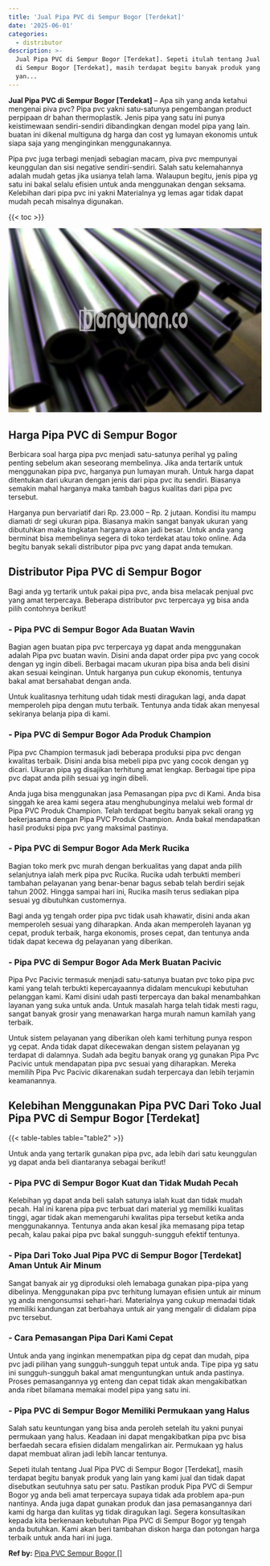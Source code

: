 ```yaml
---
title: 'Jual Pipa PVC di Sempur Bogor [Terdekat]'
date: '2025-06-01'
categories:
  - distributor
description: >-
  Jual Pipa PVC di Sempur Bogor [Terdekat]. Sepeti itulah tentang Jual Pipa PVC
  di Sempur Bogor [Terdekat], masih terdapat begitu banyak produk yang lain
  yan...
---
```


**Jual Pipa PVC di Sempur Bogor \[Terdekat\]** – Apa sih yang anda ketahui mengenai piva pvc? Pipa pvc yakni satu-satunya pengembangan product perpipaan dr bahan thermoplastik. Jenis pipa yang satu ini punya keistimewaan sendiri-sendiri dibandingkan dengan model pipa yang lain. buatan ini dikenal multiguna dg harga dan cost yg lumayan ekonomis untuk siapa saja yang menginginkan menggunakannya.

Pipa pvc juga terbagi menjadi sebagian macam, piva pvc mempunyai keunggulan dan sisi negative sendiri-sendiri. Salah satu kelemahannya adalah mudah getas jika usianya telah lama. Walaupun begitu, jenis pipa yg satu ini bakal selalu efisien untuk anda menggunakan dengan seksama. Kelebihan dari pipa pvc ini yakni Materialnya yg lemas agar tidak dapat mudah pecah misalnya digunakan.

{{< toc >}}

![Jual Pipa PVC di Sempur Bogor [Terdekat]](/images/jaul-pipa-pvc-07.png)

## Harga Pipa PVC di Sempur Bogor

Berbicara soal harga pipa pvc menjadi satu-satunya perihal yg paling penting sebelum akan seseorang membelinya. Jika anda tertarik untuk menggunakan pipa pvc, harganya pun lumayan murah. Untuk harga dapat ditentukan dari ukuran dengan jenis dari pipa pvc itu sendiri. Biasanya semakin mahal harganya maka tambah bagus kualitas dari pipa pvc tersebut.

Harganya pun bervariatif dari Rp. 23.000 – Rp. 2 jutaan. Kondisi itu mampu diamati dr segi ukuran pipa. Biasanya makin sangat banyak ukuran yang dibutuhkan maka tingkatan harganya akan jadi besar. Untuk anda yang berminat bisa membelinya segera di toko terdekat atau toko online. Ada begitu banyak sekali distributor pipa pvc yang dapat anda temukan.

## Distributor Pipa PVC di Sempur Bogor

Bagi anda yg tertarik untuk pakai pipa pvc, anda bisa melacak penjual pvc yang amat terpercaya. Beberapa distributor pvc terpercaya yg bisa anda pilih contohnya berikut!

### \- Pipa PVC di Sempur Bogor Ada Buatan Wavin

Bagian agen buatan pipa pvc terpercaya yg dapat anda menggunakan adalah Pipa pvc buatan wavin. Disini anda dapat order pipa pvc yang cocok dengan yg ingin dibeli. Berbagai macam ukuran pipa bisa anda beli disini akan sesuai keinginan. Untuk harganya pun cukup ekonomis, tentunya bakal amat bersahabat dengan anda.

Untuk kualitasnya terhitung udah tidak mesti diragukan lagi, anda dapat memperoleh pipa dengan mutu terbaik. Tentunya anda tidak akan menyesal sekiranya belanja pipa di kami.

### \- Pipa PVC di Sempur Bogor Ada Produk Champion

Pipa pvc Champion termasuk jadi beberapa produksi pipa pvc dengan kwalitas terbaik. Disini anda bisa mebeli pipa pvc yang cocok dengan yg dicari. Ukuran pipa yg disajikan terhitung amat lengkap. Berbagai tipe pipa pvc dapat anda pilih sesuai yg ingin dibeli.

Anda juga bisa menggunakan jasa Pemasangan pipa pvc di Kami. Anda bisa singgah ke area kami segera atau menghubunginya melalui web formal dr Pipa PVC Produk Champion. Telah terdapat begitu banyak sekali orang yg bekerjasama dengan Pipa PVC Produk Champion. Anda bakal mendapatkan hasil produksi pipa pvc yang maksimal pastinya.

### \- Pipa PVC di Sempur Bogor Ada Merk Rucika

Bagian toko merk pvc murah dengan berkualitas yang dapat anda pilih selanjutnya ialah merk pipa pvc Rucika. Rucika udah terbukti memberi tambahan pelayanan yang benar-benar bagus sebab telah berdiri sejak tahun 2002. Hingga sampai hari ini, Rucika masih terus sediakan pipa sesuai yg dibutuhkan customernya.

Bagi anda yg tengah order pipa pvc tidak usah khawatir, disini anda akan memperoleh sesuai yang diharapkan. Anda akan memperoleh layanan yg cepat, produk terbaik, harga ekonomis, proses cepat, dan tentunya anda tidak dapat kecewa dg pelayanan yang diberikan.

### \- Pipa PVC di Sempur Bogor Ada Merk Buatan Pacivic

Pipa Pvc Pacivic termasuk menjadi satu-satunya buatan pvc toko pipa pvc kami yang telah terbukti kepercayaannya didalam mencukupi kebutuhan pelanggan kami. Kami disini udah pasti terpercaya dan bakal menambahkan layanan yang suka untuk anda. Untuk masalah harga telah tidak mesti ragu, sangat banyak grosir yang menawarkan harga murah namun kamilah yang terbaik.

Untuk sistem pelayanan yang diberikan oleh kami terhitung punya respon yg cepat. Anda tidak dapat dikecewakan dengan sistem pelayanan yg terdapat di dalamnya. Sudah ada begitu banyak orang yg gunakan Pipa Pvc Pacivic untuk mendapatan pipa pvc sesuai yang diharapkan. Mereka memilih Pipa Pvc Pacivic dikarenakan sudah terpercaya dan lebih terjamin keamanannya.

## Kelebihan Menggunakan Pipa PVC Dari Toko Jual Pipa PVC di Sempur Bogor \[Terdekat\]

{{< table-tables table="table2" >}}

Untuk anda yang tertarik gunakan pipa pvc, ada lebih dari satu keunggulan yg dapat anda beli diantaranya sebagai berikut!

### \- Pipa PVC di Sempur Bogor Kuat dan Tidak Mudah Pecah

Kelebihan yg dapat anda beli salah satunya ialah kuat dan tidak mudah pecah. Hal ini karena pipa pvc terbuat dari material yg memiliki kualitas tinggi, agar tidak akan memengaruhi kwalitas pipa tersebut ketika anda menggunakannya. Tentunya anda akan kesal jika memasang pipa tetap pecah, kalau pakai pipa pvc bakal sungguh-sungguh efektif tentunya.

### \- Pipa Dari Toko Jual Pipa PVC di Sempur Bogor \[Terdekat\] Aman Untuk Air Minum

Sangat banyak air yg diproduksi oleh lemabaga gunakan pipa-pipa yang dibelinya. Menggunakan pipa pvc terhitung lumayan efisien untuk air minum yg anda mengonsumsi sehari-hari. Materialnya yang cukup memadai tidak memiliki kandungan zat berbahaya untuk air yang mengalir di didalam pipa pvc tersebut.

### \- Cara Pemasangan Pipa Dari Kami Cepat

Untuk anda yang inginkan menempatkan pipa dg cepat dan mudah, pipa pvc jadi pilihan yang sungguh-sungguh tepat untuk anda. Tipe pipa yg satu ini sungguh-sungguh bakal amat menguntungkan untuk anda pastinya. Proses pemasangannya yg enteng dan cepat tidak akan mengakibatkan anda ribet bilamana memakai model pipa yang satu ini.

### \- Pipa PVC di Sempur Bogor Memiliki Permukaan yang Halus

Salah satu keuntungan yang bisa anda peroleh setelah itu yakni punyai permukaan yang halus. Keadaan ini dapat mengakibatkan pipa pvc bisa berfaedah secara efisien didalam mengalirkan air. Permukaan yg halus dapat membuat aliran jadi lebih lancar tentunya.

Sepeti itulah tentang Jual Pipa PVC di Sempur Bogor \[Terdekat\], masih terdapat begitu banyak produk yang lain yang kami jual dan tidak dapat disebutkan seutuhnya satu per satu. Pastikan produk Pipa PVC di Sempur Bogor yg anda beli amat terpercaya supaya tidak ada problem apa-pun nantinya. Anda juga dapat gunakan produk dan jasa pemasangannya dari kami dg harga dan kulitas yg tidak diragukan lagi. Segera konsultasikan kepada kita berkenaan kebutuhan Pipa PVC di Sempur Bogor yg tengah anda butuhkan. Kami akan beri tambahan diskon harga dan potongan harga terbaik untuk anda hari ini juga.

**Ref by:** [Pipa PVC Sempur Bogor []](https://id.wikipedia.org/wiki/Pipa)

